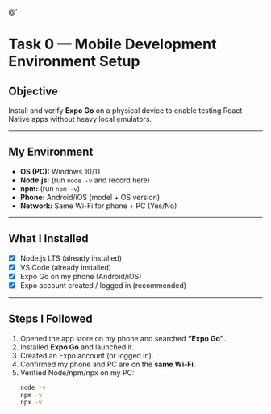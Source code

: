@'
# Task 0 — Mobile Development Environment Setup

## Objective
Install and verify **Expo Go** on a physical device to enable testing React Native apps without heavy local emulators.

---

## My Environment
- **OS (PC):** Windows 10/11  
- **Node.js:** (run `node -v` and record here)  
- **npm:** (run `npm -v`)  
- **Phone:** Android/iOS (model + OS version)  
- **Network:** Same Wi-Fi for phone + PC (Yes/No)

---

## What I Installed
- [x] Node.js LTS (already installed)
- [x] VS Code (already installed)
- [x] Expo Go on my phone (Android/iOS)
- [x] Expo account created / logged in (recommended)

---

## Steps I Followed
1. Opened the app store on my phone and searched **“Expo Go”**.
2. Installed **Expo Go** and launched it.
3. Created an Expo account (or logged in).
4. Confirmed my phone and PC are on the **same Wi-Fi**.
5. Verified Node/npm/npx on my PC:
   ```bash
   node -v
   npm -v
   npx -v
